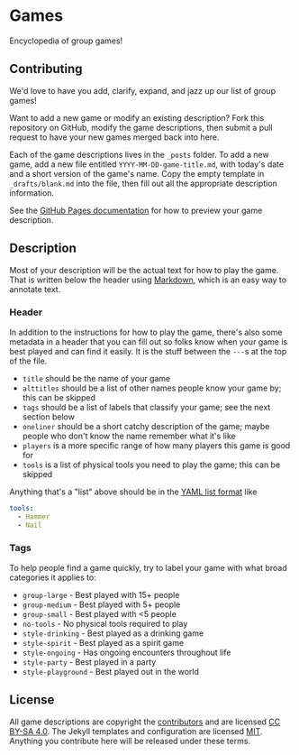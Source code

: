 Games
=====
Encyclopedia of group games!

## Contributing
We'd love to have you add, clarify, expand, and jazz up our list of group games!

Want to add a new game or modify an existing description? Fork this repository on GitHub, modify the game descriptions, then submit a pull request to have your new games merged back into here.

Each of the game descriptions lives in the `_posts` folder. To add a new game, add a new file entitled `YYYY-MM-DD-game-title.md`, with today's date and a short version of the game's name. Copy the empty template in `_drafts/blank.md` into the file, then fill out all the appropriate description information.

See the [GitHub Pages documentation](https://help.github.com/articles/using-jekyll-with-pages/) for how to preview your game description.

## Description
Most of your description will be the actual text for how to play the game. That is written below the header using [Markdown](https://guides.github.com/features/mastering-markdown/), which is an easy way to annotate text.

### Header
In addition to the instructions for how to play the game, there's also some metadata in a header that you can fill out so folks know when your game is best played and can find it easily. It is the stuff between the `---`s at the top of the file.

* `title` should be the name of your game
* `alttitles` should be a list of other names people know your game by; this can be skipped
* `tags` should be a list of labels that classify your game; see the next section below
* `oneliner` should be a short catchy description of the game; maybe people who don't know the name remember what it's like
* `players` is a more specific range of how many players this game is good for
* `tools` is a list of physical tools you need to play the game; this can be skipped

Anything that's a "list" above should be in the [YAML list format](https://en.wikipedia.org/wiki/YAML#Lists) like
```yaml
tools:
  - Hammer
  - Nail
```

### Tags
To help people find a game quickly, try to label your game with what broad categories it applies to:

* `group-large` - Best played with 15+ people
* `group-medium` - Best played with 5+ people
* `group-small` - Best played with <5 people
* `no-tools` - No physical tools required to play
* `style-drinking` - Best played as a drinking game
* `style-spirit` - Best played as a spirit game
* `style-ongoing` - Has ongoing encounters throughout life
* `style-party` - Best played in a party
* `style-playground` - Best played out in the world

## License
All game descriptions are copyright the [contributors](https://github.com/selassid/games/graphs/contributors) and are licensed [CC BY-SA 4.0](http://creativecommons.org/licenses/by-sa/4.0/). The Jekyll templates and configuration are licensed [MIT](http://mit-license.org). Anything you contribute here will be released under these terms.
